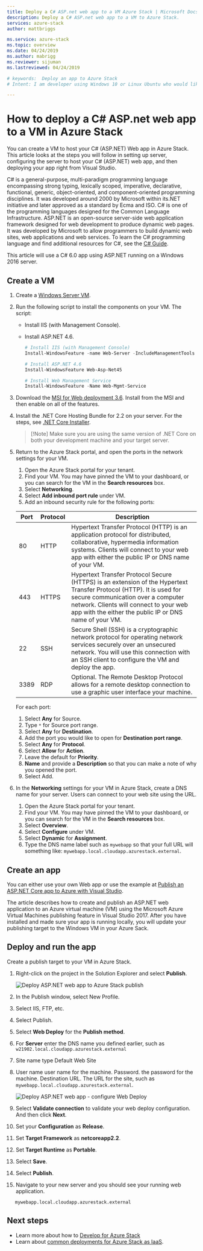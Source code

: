 ```yaml
---
title: Deploy a C# ASP.net web app to a VM Azure Stack | Microsoft Docs
description: Deploy a C# ASP.net web app to a VM to Azure Stack.
services: azure-stack
author: mattbriggs

ms.service: azure-stack
ms.topic: overview
ms.date: 04/24/2019
ms.author: mabrigg
ms.reviewer: sijuman
ms.lastreviewed: 04/24/2019

# keywords:  Deploy an app to Azure Stack
# Intent: I am developer using Windows 10 or Linux Ubuntu who would like to deploy an app for Azure Stack.

---
```


# How to deploy a C# ASP.net web app to a VM in Azure Stack

You can create a VM to host your C# (ASP.NET) Web app in Azure Stack. This article looks at the steps you will follow in setting up server, configuring the server to host your C# (ASP.NET) web app, and then deploying your app right from Visual Studio.

C# is a general-purpose, multi-paradigm programming language encompassing strong typing, lexically scoped, imperative, declarative, functional, generic, object-oriented, and component-oriented programming disciplines. It was developed around 2000 by Microsoft within its.NET initiative and later approved as a standard by Ecma and ISO. C# is one of the programming languages designed for the Common Language Infrastructure. ASP.NET is an open-source server-side web application framework designed for web development to produce dynamic web pages. It was developed by Microsoft to allow programmers to build dynamic web sites, web applications and web services. To learn the C# programming language and find additional resources for C#, see the [C# Guide](https://docs.microsoft.com/dotnet/csharp/).

This article will use a C# 6.0 app using ASP.NET running on a Windows 2016 server.

## Create a VM

1. Create a [Windows Server VM](azure-stack-quick-windows-portal.md).

2. Run the following script to install the components on your VM. The script:
      - Install IIS (with Management Console).
      - Install ASP.NET 4.6.

        ```PowerShell  
        # Install IIS (with Management Console)
        Install-WindowsFeature -name Web-Server -IncludeManagementTools
        
        # Install ASP.NET 4.6
        Install-WindowsFeature Web-Asp-Net45
        
        # Install Web Management Service
        Install-WindowsFeature -Name Web-Mgmt-Service
        ```

3. Download the [MSI for Web deployment 3.6](https://www.microsoft.com/download/details.aspx?id=43717). Install from the MSI and then enable on all of the features.

4. Install the .NET Core Hosting Bundle for 2.2 on your server. For the steps, see [.NET Core Installer](https://dotnet.microsoft.com/download/dotnet-core/2.2).

    > [!Note] Make sure you are using the same version of .NET Core on both your development machine and your target server.

5. Return to the Azure Stack portal, and open the ports in the network settings for your VM.

    1. Open the Azure Stack portal for your tenant.
    2. Find your VM. You may have pinned the VM to your dashboard, or you can search for the VM in the **Search resources** box.
    3. Select **Networking**.
    4. Select **Add inbound port rule** under VM.
    1. Add an inbound security rule for the following ports:

    | Port | Protocol | Description |
    | --- | --- | --- |
    | 80 | HTTP | Hypertext Transfer Protocol (HTTP) is an application protocol for distributed, collaborative, hypermedia information systems. Clients will connect to your web app with either the public IP or DNS name of your VM. |
    | 443 | HTTPS | Hypertext Transfer Protocol Secure (HTTPS) is an extension of the Hypertext Transfer Protocol (HTTP). It is used for secure communication over a computer network. Clients will connect to your web app with the either the public IP or DNS name of your VM. |
    | 22 | SSH | Secure Shell (SSH) is a cryptographic network protocol for operating network services securely over an unsecured network. You will use this connection with an SSH client to configure the VM and deploy the app. |
    | 3389 | RDP | Optional. The Remote Desktop Protocol allows for a remote desktop connection to use a graphic user interface your machine.   |

    For each port:

    1. Select **Any** for Source.
    1. Type `*` for Source port range.
    1. Select **Any** for **Destination**.
    1. Add the port you would like to open for **Destination port range**.
    1. Select **Any** for **Protocol**.
    1. Select **Allow** for **Action**.
    1. Leave the default for **Priority**.
    1. **Name** and provide a **Description** so that you can make a note of why you opened the port.
    1. Select Add.

5.  In the **Networking** settings for your VM in Azure Stack, create a DNS name for your server. Users can connect to your web site using the URL.

    1. Open the Azure Stack portal for your tenant.
    1. Find your VM. You may have pinned the VM to your dashboard, or you can search for the VM in the **Search resources** box.
    1. Select **Overview**.
    1. Select **Configure** under VM.
    1. Select **Dynamic** for **Assignment**.
    1. Type the DNS name label such as `mywebapp` so that your full URL will something like: `mywebapp.local.cloudapp.azurestack.external`.

## Create an app 

You can either use your own Web app or use the example at [Publish an ASP.NET Core app to Azure with Visual Studio](https://docs.microsoft.com/en-us/aspnet/core/tutorials/razor-pages/razor-pages-start?view=aspnetcore-2.2&tabs=visual-studio
).

The article describes how to create and publish an ASP.NET web application to an Azure virtual machine (VM) using the Microsoft Azure Virtual Machines publishing feature in Visual Studio 2017. After you have installed and made sure your app is running locally, you will update your publishing target to the Windows VM in your Azure Sack.

## Deploy and run the app

Create a publish target to your VM in Azure Stack.

1. Right-click on the project in the Solution Explorer and select **Publish**.

    ![Deploy ASP.NET web app to Azure Stack publish](media/azure-stack-dev-start-howto-vm-dotnet/deploy-app-to-azure-stack.png)

2.  In the Publish window, select New Profile.
3. Select IIS, FTP, etc.
4. Select Publish.

5.  Select **Web Deploy** for the **Publish method**.
6.  For **Server** enter the DNS name you defined earlier, such as `w21902.local.cloudapp.azurestack.external`
7.  Site name type Default Web Site
8.  User name user name for the machine.
  Password. the password for the machine.
  Destination URL. The URL for the site, such as `mywebapp.local.cloudapp.azurestack.external`.

    ![Deploy ASP.NET web app - configure Web Deploy](media/azure-stack-dev-start-howto-vm-dotnet/configure-web-deploy.png)

9. Select **Validate connection** to validate your web deploy configuration. And then click **Next**.
10. Set your **Configuration** as **Release**.
11. Set **Target Framework** as **netcoreapp2.2**.
12. Set **Target Runtime** as **Portable**.
13. Select **Save**.
14. Select **Publish**.
15.  Navigate to your new server and you should see your running web application.

  ```HTTP  
     mywebapp.local.cloudapp.azurestack.external
  ```

## Next steps

- Learn more about how to [Develop for Azure Stack](azure-stack-dev-start.md)
- Learn about [common deployments for Azure Stack as IaaS](azure-stack-dev-start-deploy-app.md).